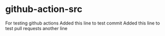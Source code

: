 # github-action-src
For testing github actions
Added this line to test commit
Added this line to test pull requests
another line